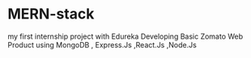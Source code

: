 # MERN-stack
my first internship project with Edureka
Developing Basic Zomato Web Product  using MongoDB , Express.Js ,React.Js ,Node.Js
